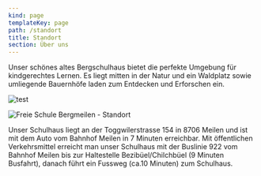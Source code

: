 ```yaml
---
kind: page
templateKey: page
path: /standort
title: Standort
section: Über uns
---
```

Unser schönes altes Bergschulhaus bietet die perfekte Umgebung für kindgerechtes Lernen. Es liegt mitten in der Natur und ein Waldplatz sowie umliegende Bauernhöfe laden zum Entdecken und Erforschen ein.





![test](/../img/fsbm-standort.png)

![Freie Schule Bergmeilen - Standort](/../img/fsbm-standort.png)

Unser Schulhaus liegt an der Toggwilerstrasse 154 in 8706 Meilen und ist mit dem Auto vom Bahnhof Meilen in 7 Minuten erreichbar. Mit öffentlichen Verkehrsmittel erreicht man unser Schulhaus mit der Buslinie 922 vom Bahnhof Meilen bis zur Haltestelle Bezibüel/Chilchbüel (9 Minuten Busfahrt), danach führt ein Fussweg (ca.10 Minuten) zum Schulhaus.
